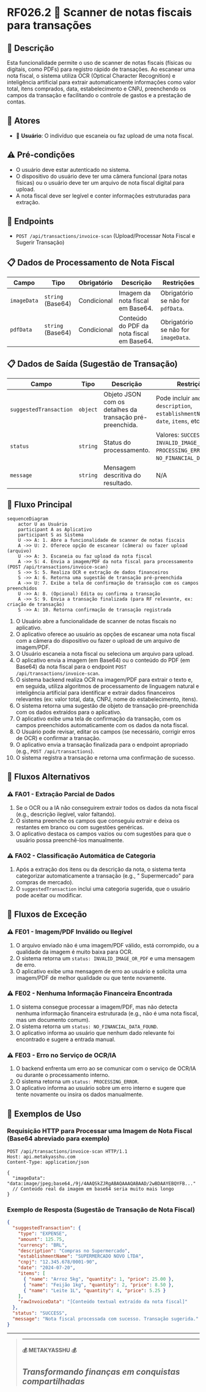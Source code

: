 # RF026.2 📱 Scanner de notas fiscais para transações

## 📝 Descrição

Esta funcionalidade permite o uso de scanner de notas fiscais (físicas ou digitais, como PDFs) para registro rápido de
transações. Ao escanear uma nota fiscal, o sistema utiliza OCR (Optical Character Recognition) e inteligência artificial
para extrair automaticamente informações como valor total, itens comprados, data, estabelecimento e CNPJ, preenchendo os
campos da transação e facilitando o controle de gastos e a prestação de contas.

## 👥 Atores

- 👤 **Usuário**: O indivíduo que escaneia ou faz upload de uma nota fiscal.

## ⚠️ Pré-condições

- O usuário deve estar autenticado no sistema.
- O dispositivo do usuário deve ter uma câmera funcional (para notas físicas) ou o usuário deve ter um arquivo de nota
  fiscal digital para upload.
- A nota fiscal deve ser legível e conter informações estruturadas para extração.

## 🔌 Endpoints

- `POST /api/transactions/invoice-scan` (Upload/Processar Nota Fiscal e Sugerir Transação)

## 📋 Dados de Processamento de Nota Fiscal

| Campo       | Tipo              | Obrigatório | Descrição                                 | Restrições                          |
|-------------|-------------------|-------------|-------------------------------------------|-------------------------------------|
| `imageData` | `string` (Base64) | Condicional | Imagem da nota fiscal em Base64.          | Obrigatório se não for `pdfData`.   |
| `pdfData`   | `string` (Base64) | Condicional | Conteúdo do PDF da nota fiscal em Base64. | Obrigatório se não for `imageData`. |

## 📋 Dados de Saída (Sugestão de Transação)

| Campo                  | Tipo     | Descrição                                                | Restrições                                                                                 |
|------------------------|----------|----------------------------------------------------------|--------------------------------------------------------------------------------------------|
| `suggestedTransaction` | `object` | Objeto JSON com os detalhes da transação pré-preenchida. | Pode incluir `amount`, `description`, `establishmentName`, `cnpj`, `date`, `items`, etc.   |
| `status`               | `string` | Status do processamento.                                 | Valores: `SUCCESS`, `INVALID_IMAGE_OR_PDF`, `PROCESSING_ERROR`, `NO_FINANCIAL_DATA_FOUND`. |
| `message`              | `string` | Mensagem descritiva do resultado.                        | N/A                                                                                        |

## 🔄 Fluxo Principal

```mermaid
sequenceDiagram
    actor U as Usuário
    participant A as Aplicativo
    participant S as Sistema
    U ->> A: 1. Abre a funcionalidade de scanner de notas fiscais
    A ->> U: 2. Oferece opção de escanear (câmera) ou fazer upload (arquivo)
    U ->> A: 3. Escaneia ou faz upload da nota fiscal
    A ->> S: 4. Envia a imagem/PDF da nota fiscal para processamento (POST /api/transactions/invoice-scan)
    S ->> S: 5. Realiza OCR e extração de dados financeiros
    S ->> A: 6. Retorna uma sugestão de transação pré-preenchida
    A ->> U: 7. Exibe a tela de confirmação de transação com os campos preenchidos
    U ->> A: 8. (Opcional) Edita ou confirma a transação
    A ->> S: 9. Envia a transação finalizada (para RF relevante, ex: criação de transação)
    S ->> A: 10. Retorna confirmação de transação registrada
```

1. O Usuário abre a funcionalidade de scanner de notas fiscais no aplicativo.
2. O aplicativo oferece ao usuário as opções de escanear uma nota fiscal com a câmera do dispositivo ou fazer o upload
   de um arquivo de imagem/PDF.
3. O Usuário escaneia a nota fiscal ou seleciona um arquivo para upload.
4. O aplicativo envia a imagem (em Base64) ou o conteúdo do PDF (em Base64) da nota fiscal para o endpoint
   `POST /api/transactions/invoice-scan`.
5. O sistema backend realiza OCR na imagem/PDF para extrair o texto e, em seguida, utiliza algoritmos de processamento
   de linguagem natural e inteligência artificial para identificar e extrair dados financeiros relevantes (ex: valor
   total, data, CNPJ, nome do estabelecimento, itens).
6. O sistema retorna uma sugestão de objeto de transação pré-preenchida com os dados extraídos para o aplicativo.
7. O aplicativo exibe uma tela de confirmação da transação, com os campos preenchidos automaticamente com os dados da
   nota fiscal.
8. O Usuário pode revisar, editar os campos (se necessário, corrigir erros de OCR) e confirmar a transação.
9. O aplicativo envia a transação finalizada para o endpoint apropriado (e.g., `POST /api/transactions`).
10. O sistema registra a transação e retorna uma confirmação de sucesso.

## 🔀 Fluxos Alternativos

### ⚠️ FA01 - Extração Parcial de Dados

1. Se o OCR ou a IA não conseguirem extrair todos os dados da nota fiscal (e.g., descrição ilegível, valor faltando).
2. O sistema preenche os campos que conseguiu extrair e deixa os restantes em branco ou com sugestões genéricas.
3. O aplicativo destaca os campos vazios ou com sugestões para que o usuário possa preenchê-los manualmente.

### ⚠️ FA02 - Classificação Automática de Categoria

1. Após a extração dos itens ou da descrição da nota, o sistema tenta categorizar automaticamente a transação (e.g., "
   Supermercado" para compras de mercado).
2. O `suggestedTransaction` inclui uma categoria sugerida, que o usuário pode aceitar ou modificar.

## 🚫 Fluxos de Exceção

### ⚠️ FE01 - Imagem/PDF Inválido ou Ilegível

1. O arquivo enviado não é uma imagem/PDF válido, está corrompido, ou a qualidade da imagem é muito baixa para OCR.
2. O sistema retorna um `status: INVALID_IMAGE_OR_PDF` e uma mensagem de erro.
3. O aplicativo exibe uma mensagem de erro ao usuário e solicita uma imagem/PDF de melhor qualidade ou que tente
   novamente.

### ⚠️ FE02 - Nenhuma Informação Financeira Encontrada

1. O sistema consegue processar a imagem/PDF, mas não detecta nenhuma informação financeira estruturada (e.g., não é uma
   nota fiscal, mas um documento comum).
2. O sistema retorna um `status: NO_FINANCIAL_DATA_FOUND`.
3. O aplicativo informa ao usuário que nenhum dado relevante foi encontrado e sugere a entrada manual.

### ⚠️ FE03 - Erro no Serviço de OCR/IA

1. O backend enfrenta um erro ao se comunicar com o serviço de OCR/IA ou durante o processamento interno.
2. O sistema retorna um `status: PROCESSING_ERROR`.
3. O aplicativo informa ao usuário sobre um erro interno e sugere que tente novamente ou insira os dados manualmente.

## 🧪 Exemplos de Uso

### Requisição HTTP para Processar uma Imagem de Nota Fiscal (Base64 abreviado para exemplo)

```http
POST /api/transactions/invoice-scan HTTP/1.1
Host: api.metakyasshu.com
Content-Type: application/json

{
  "imageData": "data:image/jpeg;base64,/9j/4AAQSkZJRgABAQAAAQABAAD/2wBDAAYEBQYFB..." 
  // Conteúdo real da imagem em base64 seria muito mais longo
}
```

### Exemplo de Resposta (Sugestão de Transação de Nota Fiscal)

```json
{
  "suggestedTransaction": {
    "type": "EXPENSE",
    "amount": 125.75,
    "currency": "BRL",
    "description": "Compras no Supermercado",
    "establishmentName": "SUPERMERCADO NOVO LTDA",
    "cnpj": "12.345.678/0001-90",
    "date": "2024-07-20",
    "items": [
      { "name": "Arroz 5kg", "quantity": 1, "price": 25.00 },
      { "name": "Feijão 1kg", "quantity": 2, "price": 8.50 },
      { "name": "Leite 1L", "quantity": 4, "price": 5.25 }
    ],
    "rawInvoiceData": "[Conteúdo textual extraído da nota fiscal]"
  },
  "status": "SUCCESS",
  "message": "Nota fiscal processada com sucesso. Transação sugerida."
}
```

---

> ---------------------------------------------------------------------------
> #### 💰 METAKYASSHU 💰
> ***Transformando finanças em conquistas compartilhadas***
> --------------------------------------------------------------------------- 
